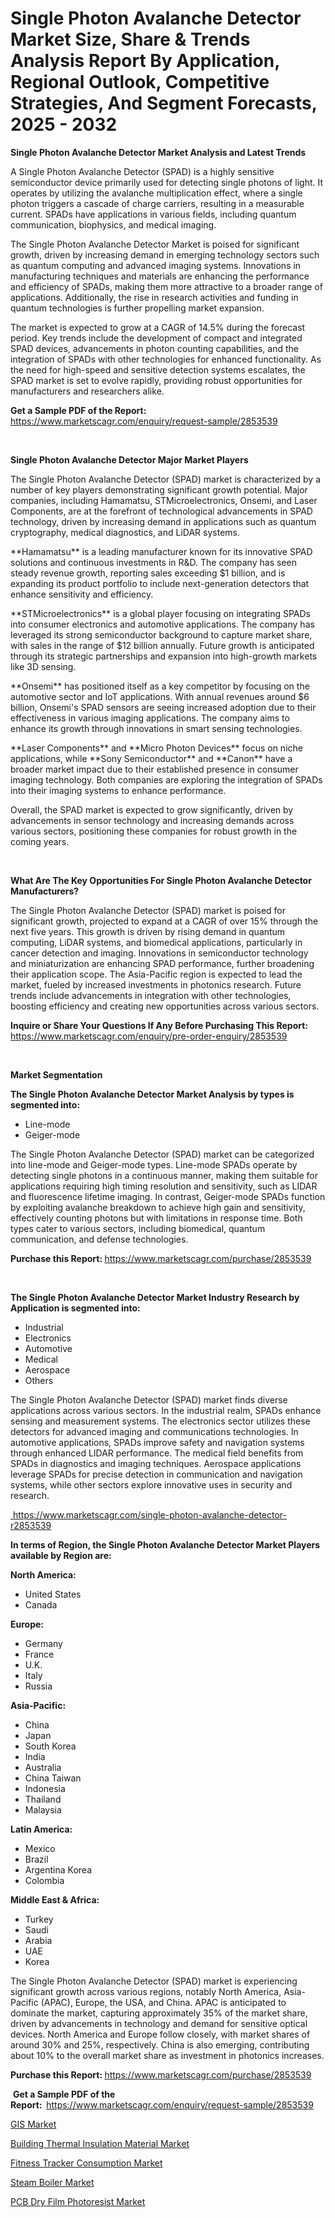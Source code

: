 <p><h1>Single Photon Avalanche Detector Market Size, Share & Trends Analysis Report By Application, Regional Outlook, Competitive Strategies, And Segment Forecasts, 2025 - 2032</h1></p><p><strong>Single Photon Avalanche Detector Market Analysis and Latest Trends</strong></p>
<p><p>A Single Photon Avalanche Detector (SPAD) is a highly sensitive semiconductor device primarily used for detecting single photons of light. It operates by utilizing the avalanche multiplication effect, where a single photon triggers a cascade of charge carriers, resulting in a measurable current. SPADs have applications in various fields, including quantum communication, biophysics, and medical imaging.</p><p>The Single Photon Avalanche Detector Market is poised for significant growth, driven by increasing demand in emerging technology sectors such as quantum computing and advanced imaging systems. Innovations in manufacturing techniques and materials are enhancing the performance and efficiency of SPADs, making them more attractive to a broader range of applications. Additionally, the rise in research activities and funding in quantum technologies is further propelling market expansion. </p><p>The market is expected to grow at a CAGR of 14.5% during the forecast period. Key trends include the development of compact and integrated SPAD devices, advancements in photon counting capabilities, and the integration of SPADs with other technologies for enhanced functionality. As the need for high-speed and sensitive detection systems escalates, the SPAD market is set to evolve rapidly, providing robust opportunities for manufacturers and researchers alike.</p></p>
<p><strong>Get a Sample PDF of the Report:&nbsp;</strong> <a href="https://www.marketscagr.com/enquiry/request-sample/2853539?utm_campaign=2114&utm_medium=2&utm_source=Github&utm_content=ia&utm_term=12032025&utm_id=single-photon-avalanche-detector">https://www.marketscagr.com/enquiry/request-sample/2853539</a></p>
<p>&nbsp;</p>
<p><strong>Single Photon Avalanche Detector Major Market Players</strong></p>
<p><p>The Single Photon Avalanche Detector (SPAD) market is characterized by a number of key players demonstrating significant growth potential. Major companies, including Hamamatsu, STMicroelectronics, Onsemi, and Laser Components, are at the forefront of technological advancements in SPAD technology, driven by increasing demand in applications such as quantum cryptography, medical diagnostics, and LiDAR systems.</p><p>**Hamamatsu** is a leading manufacturer known for its innovative SPAD solutions and continuous investments in R&D. The company has seen steady revenue growth, reporting sales exceeding $1 billion, and is expanding its product portfolio to include next-generation detectors that enhance sensitivity and efficiency.</p><p>**STMicroelectronics** is a global player focusing on integrating SPADs into consumer electronics and automotive applications. The company has leveraged its strong semiconductor background to capture market share, with sales in the range of $12 billion annually. Future growth is anticipated through its strategic partnerships and expansion into high-growth markets like 3D sensing.</p><p>**Onsemi** has positioned itself as a key competitor by focusing on the automotive sector and IoT applications. With annual revenues around $6 billion, Onsemi's SPAD sensors are seeing increased adoption due to their effectiveness in various imaging applications. The company aims to enhance its growth through innovations in smart sensing technologies.</p><p>**Laser Components** and **Micro Photon Devices** focus on niche applications, while **Sony Semiconductor** and **Canon** have a broader market impact due to their established presence in consumer imaging technology. Both companies are exploring the integration of SPADs into their imaging systems to enhance performance.</p><p>Overall, the SPAD market is expected to grow significantly, driven by advancements in sensor technology and increasing demands across various sectors, positioning these companies for robust growth in the coming years.</p></p>
<p>&nbsp;</p>
<p><strong>What Are The Key Opportunities For Single Photon Avalanche Detector Manufacturers?</strong></p>
<p><p>The Single Photon Avalanche Detector (SPAD) market is poised for significant growth, projected to expand at a CAGR of over 15% through the next five years. This growth is driven by rising demand in quantum computing, LiDAR systems, and biomedical applications, particularly in cancer detection and imaging. Innovations in semiconductor technology and miniaturization are enhancing SPAD performance, further broadening their application scope. The Asia-Pacific region is expected to lead the market, fueled by increased investments in photonics research. Future trends include advancements in integration with other technologies, boosting efficiency and creating new opportunities across various sectors.</p></p>
<p><strong>Inquire or Share Your Questions If Any Before Purchasing This Report:</strong> <a href="https://www.marketscagr.com/enquiry/pre-order-enquiry/2853539?utm_campaign=2114&utm_medium=2&utm_source=Github&utm_content=ia&utm_term=12032025&utm_id=single-photon-avalanche-detector">https://www.marketscagr.com/enquiry/pre-order-enquiry/2853539</a></p>
<p>&nbsp;</p>
<p><strong>Market Segmentation</strong></p>
<p><strong>The Single Photon Avalanche Detector Market Analysis by types is segmented into:</strong></p>
<p><ul><li>Line-mode</li><li>Geiger-mode</li></ul></p>
<p><p>The Single Photon Avalanche Detector (SPAD) market can be categorized into line-mode and Geiger-mode types. Line-mode SPADs operate by detecting single photons in a continuous manner, making them suitable for applications requiring high timing resolution and sensitivity, such as LIDAR and fluorescence lifetime imaging. In contrast, Geiger-mode SPADs function by exploiting avalanche breakdown to achieve high gain and sensitivity, effectively counting photons but with limitations in response time. Both types cater to various sectors, including biomedical, quantum communication, and defense technologies.</p></p>
<p><strong>Purchase this Report:&nbsp;</strong><a href="https://www.marketscagr.com/purchase/2853539?utm_campaign=2114&utm_medium=2&utm_source=Github&utm_content=ia&utm_term=12032025&utm_id=single-photon-avalanche-detector">https://www.marketscagr.com/purchase/2853539</a></p>
<p>&nbsp;</p>
<p><strong>The Single Photon Avalanche Detector Market Industry Research by Application is segmented into:</strong></p>
<p><ul><li>Industrial</li><li>Electronics</li><li>Automotive</li><li>Medical</li><li>Aerospace</li><li>Others</li></ul></p>
<p><p>The Single Photon Avalanche Detector (SPAD) market finds diverse applications across various sectors. In the industrial realm, SPADs enhance sensing and measurement systems. The electronics sector utilizes these detectors for advanced imaging and communications technologies. In automotive applications, SPADs improve safety and navigation systems through enhanced LIDAR performance. The medical field benefits from SPADs in diagnostics and imaging techniques. Aerospace applications leverage SPADs for precise detection in communication and navigation systems, while other sectors explore innovative uses in security and research.</p></p>
<p><a href="https://www.marketscagr.com/single-photon-avalanche-detector-r2853539?utm_campaign=2114&utm_medium=2&utm_source=Github&utm_content=ia&utm_term=12032025&utm_id=single-photon-avalanche-detector">&nbsp;https://www.marketscagr.com/single-photon-avalanche-detector-r2853539</a></p>
<p><strong>In terms of Region, the Single Photon Avalanche Detector Market Players available by Region are:</strong></p>
<p>
    <p> <strong> North America: </strong>
        <ul>
            <li>United States</li>
            <li>Canada</li>
        </ul>
        </p> 
    <p> <strong> Europe: </strong>
        <ul>
            <li>Germany</li>
            <li>France</li>
            <li>U.K.</li>
            <li>Italy</li>
            <li>Russia</li>
        </ul>
        </p> 
    <p> <strong> Asia-Pacific: </strong>
        <ul>
            <li>China</li>
            <li>Japan</li>
            <li>South Korea</li>
            <li>India</li>
            <li>Australia</li>
            <li>China Taiwan</li>
            <li>Indonesia</li>
            <li>Thailand</li>
            <li>Malaysia</li>
        </ul>
        </p> 
    <p> <strong> Latin America: </strong>
        <ul>
            <li>Mexico</li>
            <li>Brazil</li>
            <li>Argentina Korea</li>
            <li>Colombia</li>
        </ul>
        </p> 
    <p> <strong> Middle East & Africa: </strong>
        <ul>
            <li>Turkey</li>
            <li>Saudi</li>
            <li>Arabia</li>
            <li>UAE</li>
            <li>Korea</li>
        </ul>
    </p>
    </p>
<p><p>The Single Photon Avalanche Detector (SPAD) market is experiencing significant growth across various regions, notably North America, Asia-Pacific (APAC), Europe, the USA, and China. APAC is anticipated to dominate the market, capturing approximately 35% of the market share, driven by advancements in technology and demand for sensitive optical devices. North America and Europe follow closely, with market shares of around 30% and 25%, respectively. China is also emerging, contributing about 10% to the overall market share as investment in photonics increases.</p></p>
<p><strong>Purchase this Report: </strong><a href="https://www.marketscagr.com/purchase/2853539?utm_campaign=2114&utm_medium=2&utm_source=Github&utm_content=ia&utm_term=12032025&utm_id=single-photon-avalanche-detector">https://www.marketscagr.com/purchase/2853539</a></p>
<p>&nbsp;<strong>Get a Sample PDF of the Report:&nbsp;&nbsp;</strong><a href="https://www.marketscagr.com/enquiry/request-sample/2853539?utm_campaign=2114&utm_medium=2&utm_source=Github&utm_content=ia&utm_term=12032025&utm_id=single-photon-avalanche-detector">https://www.marketscagr.com/enquiry/request-sample/2853539</a></p>
<p><strong></strong></p>
<p><p><a href="https://github.com/mismannely/Market-Research-Report-List-1/blob/main/gis-market.md?utm_campaign=2114&utm_medium=2&utm_source=Github&utm_content=ia&utm_term=12032025&utm_id=single-photon-avalanche-detector">GIS Market</a></p><p><a href="https://github.com/filinjaic7/Market-Research-Report-List-1/blob/main/building-thermal-insulation-material-market.md?utm_campaign=2114&utm_medium=2&utm_source=Github&utm_content=ia&utm_term=12032025&utm_id=single-photon-avalanche-detector">Building Thermal Insulation Material Market</a></p><p><a href="https://github.com/ishikodehira/Market-Research-Report-List-1/blob/main/fitness-tracker-consumption-market.md?utm_campaign=2114&utm_medium=2&utm_source=Github&utm_content=ia&utm_term=12032025&utm_id=single-photon-avalanche-detector">Fitness Tracker Consumption Market</a></p><p><a href="https://github.com/tahjaylestro/Market-Research-Report-List-1/blob/main/steam-boiler-market.md?utm_campaign=2114&utm_medium=2&utm_source=Github&utm_content=ia&utm_term=12032025&utm_id=single-photon-avalanche-detector">Steam Boiler Market</a></p><p><a href="https://github.com/klenaestien23/Market-Research-Report-List-1/blob/main/pcb-dry-film-photoresist-market.md?utm_campaign=2114&utm_medium=2&utm_source=Github&utm_content=ia&utm_term=12032025&utm_id=single-photon-avalanche-detector">PCB Dry Film Photoresist Market</a></p></p>